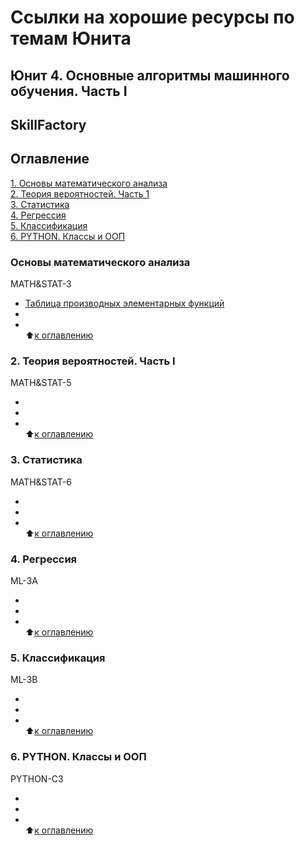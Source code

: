 # Ссылки на хорошие ресурсы по темам Юнита
## Юнит 4. Основные алгоритмы машинного обучения. Часть I 
## SkillFactory  

## Оглавление  
[1. Основы математического анализа](https://github.com/alex-sokolov2011/my_study/blob/master/SkillFactory/DST_10/unit_4/links_to_resources_on_module_topics.md#Основы-математического-анализа)  
[2. Теория вероятностей. Часть 1](https://github.com/alex-sokolov2011/my_study/blob/master/SkillFactory/DST_10/unit_3/links_to_resources_on_module_topics.md#Теория-вероятностей.-Часть-1)  
[3. Статистика](https://github.com/alex-sokolov2011/my_study/blob/master/SkillFactory/DST_10/unit_3/links_to_resources_on_module_topics.md#Статистика)  
[4. Регрессия](https://github.com/alex-sokolov2011/my_study/blob/master/SkillFactory/DST_10/unit_3/links_to_resources_on_module_topics.md#Регрессия)  
[5. Классификация](https://github.com/alex-sokolov2011/my_study/blob/master/SkillFactory/DST_10/unit_3/links_to_resources_on_module_topics.md#Классификация)  
[6. PYTHON. Классы и ООП](https://github.com/alex-sokolov2011/my_study/blob/master/SkillFactory/DST_10/unit_3/links_to_resources_on_module_topics.md#PYTHON.-Классы-и-ООП)  


### Основы математического анализа  
MATH&STAT-3  
- [Таблица производных элементарных функций](https://portal.tpu.ru/SHARED/k/KONVAL/Sites/Russian_sites/Calc1-ru/4/18.htm)  
- []()  
- []()  
:arrow_up:[к оглавлению](https://github.com/alex-sokolov2011/my_study/blob/master/SkillFactory/DST_10/unit_4/links_to_resources_on_module_topics.md#Оглавление)  


### 2. Теория вероятностей. Часть I  
MATH&STAT-5  
- []()  
- []()  
- []()  
:arrow_up:[к оглавлению](https://github.com/alex-sokolov2011/my_study/blob/master/SkillFactory/DST_10/unit_4/links_to_resources_on_module_topics.md#Оглавление)  


### 3. Статистика  
MATH&STAT-6  
- []()  
- []()  
- []()  
:arrow_up:[к оглавлению](https://github.com/alex-sokolov2011/my_study/blob/master/SkillFactory/DST_10/unit_4/links_to_resources_on_module_topics.md#Оглавление)  


### 4. Регрессия  
ML-3A  
- []()  
- []()  
- []()  
:arrow_up:[к оглавлению](https://github.com/alex-sokolov2011/my_study/blob/master/SkillFactory/DST_10/unit_4/links_to_resources_on_module_topics.md#Оглавление)  


### 5. Классификация  
ML-3B  
- []()  
- []()  
- []()  
:arrow_up:[к оглавлению](https://github.com/alex-sokolov2011/my_study/blob/master/SkillFactory/DST_10/unit_4/links_to_resources_on_module_topics.md#Оглавление)  


### 6. PYTHON. Классы и ООП  
PYTHON-C3  
- []()  
- []()  
- []()  
:arrow_up:[к оглавлению](https://github.com/alex-sokolov2011/my_study/blob/master/SkillFactory/DST_10/unit_4/links_to_resources_on_module_topics.md#Оглавление)  